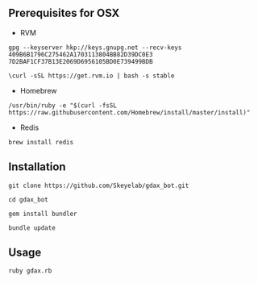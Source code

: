 Prerequisites for OSX
---------------------

-   RVM

~~~~~~~~~~~~~~~~~~~~~~~~~~~~~~~~~~~~~~~~~~~~~~~~~~~~~~~~~~~~~~~~~~~~~~~~~~~~~~~~
gpg --keyserver hkp://keys.gnupg.net --recv-keys 409B6B1796C275462A1703113804BB82D39DC0E3 7D2BAF1CF37B13E2069D6956105BD0E739499BDB
~~~~~~~~~~~~~~~~~~~~~~~~~~~~~~~~~~~~~~~~~~~~~~~~~~~~~~~~~~~~~~~~~~~~~~~~~~~~~~~~

~~~~~~~~~~~~~~~~~~~~~~~~~~~~~~~~~~~~~~~~~~~~~~~~~~~~~~~~~~~~~~~~~~~~~~~~~~~~~~~~
\curl -sSL https://get.rvm.io | bash -s stable
~~~~~~~~~~~~~~~~~~~~~~~~~~~~~~~~~~~~~~~~~~~~~~~~~~~~~~~~~~~~~~~~~~~~~~~~~~~~~~~~

-   Homebrew

~~~~~~~~~~~~~~~~~~~~~~~~~~~~~~~~~~~~~~~~~~~~~~~~~~~~~~~~~~~~~~~~~~~~~~~~~~~~~~~~
/usr/bin/ruby -e "$(curl -fsSL https://raw.githubusercontent.com/Homebrew/install/master/install)"
~~~~~~~~~~~~~~~~~~~~~~~~~~~~~~~~~~~~~~~~~~~~~~~~~~~~~~~~~~~~~~~~~~~~~~~~~~~~~~~~

-   Redis

~~~~~~~~~~~~~~~~~~~~~~~~~~~~~~~~~~~~~~~~~~~~~~~~~~~~~~~~~~~~~~~~~~~~~~~~~~~~~~~~
brew install redis
~~~~~~~~~~~~~~~~~~~~~~~~~~~~~~~~~~~~~~~~~~~~~~~~~~~~~~~~~~~~~~~~~~~~~~~~~~~~~~~~

Installation
------------

`git clone https://github.com/Skeyelab/gdax_bot.git`

`cd gdax_bot`

`gem install bundler`

`bundle update`

Usage
-----

~~~~~~~~~~~~~~~~~~~~~~~~~~~~~~~~~~~~~~~~~~~~~~~~~~~~~~~~~~~~~~~~~~~~~~~~~~~~~~~~
ruby gdax.rb
~~~~~~~~~~~~~~~~~~~~~~~~~~~~~~~~~~~~~~~~~~~~~~~~~~~~~~~~~~~~~~~~~~~~~~~~~~~~~~~~
